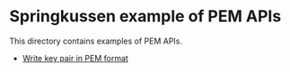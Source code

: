 Springkussen example of PEM APIs
==================================

This directory contains examples of PEM APIs.

- [Write key pair in PEM format](./write-key-pair.scm)

